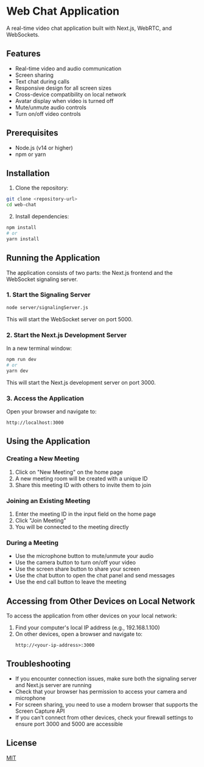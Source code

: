 # Web Chat Application

A real-time video chat application built with Next.js, WebRTC, and WebSockets.

## Features

- Real-time video and audio communication
- Screen sharing
- Text chat during calls
- Responsive design for all screen sizes
- Cross-device compatibility on local network
- Avatar display when video is turned off
- Mute/unmute audio controls
- Turn on/off video controls

## Prerequisites

- Node.js (v14 or higher)
- npm or yarn

## Installation

1. Clone the repository:

```bash
git clone <repository-url>
cd web-chat
```

2. Install dependencies:

```bash
npm install
# or
yarn install
```

## Running the Application

The application consists of two parts: the Next.js frontend and the WebSocket signaling server.

### 1. Start the Signaling Server

```bash
node server/signalingServer.js
```

This will start the WebSocket server on port 5000.

### 2. Start the Next.js Development Server

In a new terminal window:

```bash
npm run dev
# or
yarn dev
```

This will start the Next.js development server on port 3000.

### 3. Access the Application

Open your browser and navigate to:

```
http://localhost:3000
```

## Using the Application

### Creating a New Meeting

1. Click on "New Meeting" on the home page
2. A new meeting room will be created with a unique ID
3. Share this meeting ID with others to invite them to join

### Joining an Existing Meeting

1. Enter the meeting ID in the input field on the home page
2. Click "Join Meeting"
3. You will be connected to the meeting directly

### During a Meeting

- Use the microphone button to mute/unmute your audio
- Use the camera button to turn on/off your video
- Use the screen share button to share your screen
- Use the chat button to open the chat panel and send messages
- Use the end call button to leave the meeting

## Accessing from Other Devices on Local Network

To access the application from other devices on your local network:

1. Find your computer's local IP address (e.g., 192.168.1.100)
2. On other devices, open a browser and navigate to:
   ```
   http://<your-ip-address>:3000
   ```

## Troubleshooting

- If you encounter connection issues, make sure both the signaling server and Next.js server are running
- Check that your browser has permission to access your camera and microphone
- For screen sharing, you need to use a modern browser that supports the Screen Capture API
- If you can't connect from other devices, check your firewall settings to ensure port 3000 and 5000 are accessible

## License

[MIT](LICENSE)
